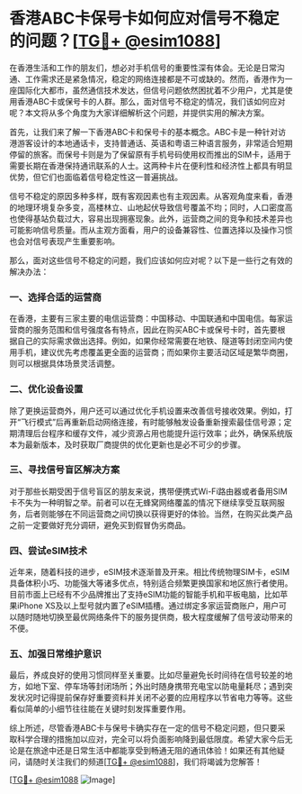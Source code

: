 # 香港ABC卡保号卡如何应对信号不稳定的问题？[[TG💪+ @esim1088](https://t.me/s/esim1088)]

在香港生活和工作的朋友们，想必对手机信号的重要性深有体会。无论是日常沟通、工作需求还是紧急情况，稳定的网络连接都是不可或缺的。然而，香港作为一座国际化大都市，虽然通信技术发达，但信号问题依然困扰着不少用户，尤其是使用香港ABC卡或保号卡的人群。那么，面对信号不稳定的情况，我们该如何应对呢？本文将从多个角度为大家详细解析这个问题，并提供实用的解决方案。

首先，让我们来了解一下香港ABC卡和保号卡的基本概念。ABC卡是一种针对访港游客设计的本地通话卡，支持普通话、英语和粤语三种语言服务，非常适合短期停留的旅客。而保号卡则是为了保留原有手机号码使用权而推出的SIM卡，适用于需要长期在香港保持通讯联系的人士。这两种卡片在便利性和经济性上都具有明显优势，但它们也面临着信号稳定性这一普遍挑战。

信号不稳定的原因多种多样，既有客观因素也有主观因素。从客观角度来看，香港的地理环境复杂多变，高楼林立、山地起伏导致信号覆盖不均；同时，人口密度高也使得基站负载过大，容易出现拥塞现象。此外，运营商之间的竞争和技术差异也可能影响信号质量。而从主观方面看，用户的设备兼容性、位置选择以及操作习惯也会对信号表现产生重要影响。

那么，面对这些信号不稳定的问题，我们应该如何应对呢？以下是一些行之有效的解决办法：

### 一、选择合适的运营商

在香港，主要有三家主要的电信运营商：中国移动、中国联通和中国电信。每家运营商的服务范围和信号强度各有特点，因此在购买ABC卡或保号卡时，首先要根据自己的实际需求做出选择。例如，如果你经常需要在地铁、隧道等封闭空间内使用手机，建议优先考虑覆盖更全面的运营商；而如果你主要活动区域是繁华商圈，则可以根据具体场景灵活调整。

### 二、优化设备设置

除了更换运营商外，用户还可以通过优化手机设置来改善信号接收效果。例如，打开“飞行模式”后再重新启动网络连接，有时能够触发设备重新搜索最佳信号源；定期清理后台程序和缓存文件，减少资源占用也能提升运行效率；此外，确保系统版本为最新版本，及时获取厂商提供的优化更新也是必不可少的步骤。

### 三、寻找信号盲区解决方案

对于那些长期受困于信号盲区的朋友来说，携带便携式Wi-Fi路由器或者备用SIM卡不失为一种明智之举。前者可以在无蜂窝网络覆盖的情况下继续享受互联网服务，后者则能够在不同运营商之间切换以获得更好的体验。当然，在购买此类产品之前一定要做好充分调研，避免买到假冒伪劣商品。

### 四、尝试eSIM技术

近年来，随着科技的进步，eSIM技术逐渐普及开来。相比传统物理SIM卡，eSIM具备体积小巧、功能强大等诸多优点，特别适合频繁更换国家和地区旅行者使用。目前市面上已经有不少品牌推出了支持eSIM功能的智能手机和平板电脑，比如苹果iPhone XS及以上型号就内置了eSIM插槽。通过绑定多家运营商账户，用户可以随时随地切换至最优网络条件下的服务提供商，极大程度缓解了信号波动带来的不便。

### 五、加强日常维护意识

最后，养成良好的使用习惯同样至关重要。比如尽量避免长时间待在信号较差的地方，如地下室、停车场等封闭场所；外出时随身携带充电宝以防电量耗尽；遇到突发状况时记得提前保存好重要资料并关闭不必要的应用程序以节省电力等等。这些看似简单的小细节往往能在关键时刻发挥重要作用。

综上所述，尽管香港ABC卡与保号卡确实存在一定的信号不稳定问题，但只要采取科学合理的措施加以应对，完全可以将负面影响降到最低限度。希望大家今后无论是在旅途中还是日常生活中都能享受到畅通无阻的通讯体验！如果还有其他疑问，请随时关注我们的频道[[TG💪+ @esim1088](https://t.me/s/esim1088)]，我们将竭诚为您解答！

[[TG💪+ @esim1088](https://t.me/s/esim1088) ![Image](https://i.postimg.cc/4NQfJmqS/Snipaste-2025-05-13-00-14-12.png)]